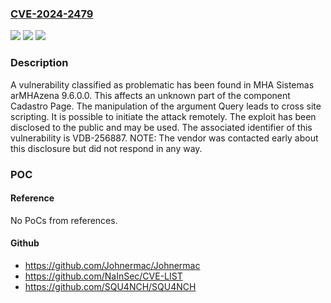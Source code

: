 ### [CVE-2024-2479](https://cve.mitre.org/cgi-bin/cvename.cgi?name=CVE-2024-2479)
![](https://img.shields.io/static/v1?label=Product&message=arMHAzena&color=blue)
![](https://img.shields.io/static/v1?label=Version&message=%3D%209.6.0.0%20&color=brighgreen)
![](https://img.shields.io/static/v1?label=Vulnerability&message=CWE-79%20Cross%20Site%20Scripting&color=brighgreen)

### Description

A vulnerability classified as problematic has been found in MHA Sistemas arMHAzena 9.6.0.0. This affects an unknown part of the component Cadastro Page. The manipulation of the argument Query leads to cross site scripting. It is possible to initiate the attack remotely. The exploit has been disclosed to the public and may be used. The associated identifier of this vulnerability is VDB-256887. NOTE: The vendor was contacted early about this disclosure but did not respond in any way.

### POC

#### Reference
No PoCs from references.

#### Github
- https://github.com/Johnermac/Johnermac
- https://github.com/NaInSec/CVE-LIST
- https://github.com/SQU4NCH/SQU4NCH

